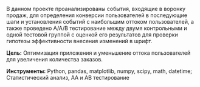 В данном проекте проанализированы события, входящие в воронку продаж, для определения конверсии пользователей в последующие шаги и установления событий с наибольшим оттоком пользователей, а также проведено А/А/В тестирование между двумя контрольными и одной тестовой группой с оценкой его результатов для проверки гипотезы эффективности внесения изменений в шрифт.

**Цель:** Оптимизация приложения и уменьшение оттока пользователей для увеличения количества заказов.

**Инструменты:** Python, pandas, matplotlib, numpy, scipy, math, datetime; Статистический анализ, AA и AB тестирование
